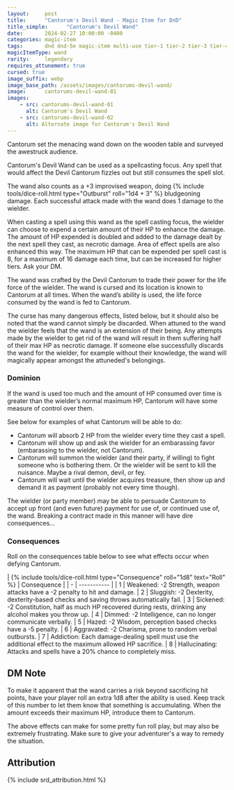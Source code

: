 ```yaml
---
layout:     post
title:      "Cantorum's Devil Wand - Magic Item for DnD"
title_simple:      "Cantorum's Devil Wand"
date:       2024-02-27 10:00:00 -0400
categories: magic-item
tags:       dnd dnd-5e magic-item multi-use tier-1 tier-2 tier-3 tier-4 cursed
magicItemType: wand
rarity:     legendary
requires_attunement: true
cursed: true
image_suffix: webp
image_base_path: /assets/images/cantorums-devil-wand/
image:      cantorums-devil-wand-01
images:
    - src: cantorums-devil-wand-01
      alt: Cantorum's Devil Wand
    - src: cantorums-devil-wand-02
      alt: Alternate image for Cantorum's Devil Wand
---
```


<p class="read-aloud">
    Cantorum set the menacing wand down on the wooden table and surveyed the awestruck audience.
</p>

<!--more-->

Cantorum's Devil Wand can be used as a spellcasting focus. Any spell that would affect the Devil Cantorum fizzles out but still consumes the spell slot.

The wand also counts as a +3 improvised weapon, doing {% include tools/dice-roll.html type="Outburst" roll="1d4 + 3" %} bludgeoning damage. Each successful attack made with the wand does 1 damage to the wielder.

When casting a spell using this wand as the spell casting focus, the wielder can choose to expend a certain amount of their HP to enhance the damage. The amount of HP expended is doubled and added to the damage dealt by the next spell they cast, as necrotic damage. Area of effect spells are also enhanced this way. The maximum HP that can be expended per spell cast is 8, for a maximum of 16 damage each time, but can be increased for higher tiers. Ask your DM.

The wand was crafted by the Devil Cantorum to trade their power for the life force of the wielder. The wand is cursed and its location is known to Cantorum at all times. When the wand’s ability is used, the life force consumed by the wand is fed to Cantorum.

The curse has many dangerous effects, listed below, but it should also be noted that the wand cannot simply be discarded. When attuned to the wand the wielder feels that the wand is an extension of their being. Any attempts made by the wielder to get rid of the wand will result in them suffering half of their max HP as necrotic damage. If someone else successfully discards the wand for the wielder, for example without their knowledge, the wand will magically appear amongst the attuneded's belongings.


### Dominion

If the wand is used too much and the amount of HP consumed over time is greater than the wielder’s normal maximum HP, Cantorum will have some measure of control over them.

See below for examples of what Cantorum will be able to do:

- Cantorum will absorb 2 HP from the wielder every time they cast a spell.
- Cantorum will show up and ask the wielder for an embarassing favor (embarassing to the wielder, not Cantorum).
- Cantorum will summon the wielder (and their party, if willing) to fight someone who is bothering them. Or the wielder will be sent to kill the nuisance. Maybe a rival demon, devil, or fey.
- Cantorum will wait until the wielder acquires treasure, then show up and demand it as payment (probably not every time though).

The wielder (or party member) may be able to persuade Cantorum to accept up front (and even future) payment for use of, or continued use of, the wand. Breaking a contract made in this manner will have dire consequences...


### Consequences

Roll on the consequences table below to see what effects occur when defying Cantorum.

<div markdown="block" class="roll-table js-autoroll js-roll-table">
| {% include tools/dice-roll.html type="Consequence" roll="1d8" text="Roll" %} | Consequence |
| - | ----------- |
| 1 | Weakened: -2 Strength, weapon attacks have a -2 penalty to hit and damage.
| 2 | Sluggish: -2 Dexterity, dexterity-based checks and saving throws automatically fail.
| 3 | Sickened: -2 Constitution, half as much HP recovered during rests, drinking any alcohol makes you throw up.
| 4 | Dimmed: -2 Intelligence, can no longer communicate verbally.
| 5 | Hazed: -2 Wisdom, perception based checks have a -5 penalty.
| 6 | Aggravated: -2 Charisma, prone to random verbal outbursts.
| 7 | Addiction: Each damage-dealing spell must use the additional effect to the maximum allowed HP sacrifice.
| 8 | Hallucinating: Attacks and spells have a 20% chance to completely miss.

</div>


## DM Note

To make it apparent that the wand carries a risk beyond sacrificing hit points, have your player roll an extra 1d8 after the ability is used. Keep track of this number to let them know that something is accumulating. When the amount exceeds their maximum HP, introduce them to Cantorum.

The above effects can make for some pretty fun roll play, but may also be extremely frustrating. Make sure to give your adventurer's a way to remedy the situation.


## Attribution

{% include srd_attribution.html %}
